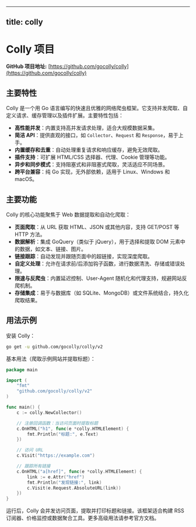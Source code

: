 
---
title: colly
---

# Colly 项目

**GitHub 项目地址:** [https://github.com/gocolly/colly](https://github.com/gocolly/colly)

## 主要特性
Colly 是一个用 Go 语言编写的快速且优雅的网络爬虫框架。它支持并发爬取、自定义请求、缓存管理以及插件扩展。主要特性包括：
- **高性能并发**：内置支持高并发请求处理，适合大规模数据采集。
- **简洁 API**：提供直观的接口，如 `Collector`、`Request` 和 `Response`，易于上手。
- **内置缓存和去重**：自动处理重复请求和响应缓存，避免无效爬取。
- **插件支持**：可扩展 HTML/CSS 选择器、代理、Cookie 管理等功能。
- **异步和同步模式**：支持阻塞式和非阻塞式爬取，灵活适应不同场景。
- **跨平台兼容**：纯 Go 实现，无外部依赖，适用于 Linux、Windows 和 macOS。

## 主要功能
Colly 的核心功能聚焦于 Web 数据提取和自动化爬取：
- **页面爬取**：从 URL 获取 HTML、JSON 或其他内容，支持 GET/POST 等 HTTP 方法。
- **数据解析**：集成 GoQuery（类似于 jQuery），用于选择和提取 DOM 元素中的数据，如文本、链接、图片。
- **链接跟踪**：自动发现并跟随页面中的超链接，实现深度爬取。
- **自定义处理**：允许在请求前/后添加钩子函数，进行数据清洗、存储或错误处理。
- **限速与反爬虫**：内置延迟控制、User-Agent 随机化和代理支持，规避网站反爬机制。
- **存储集成**：易于与数据库（如 SQLite、MongoDB）或文件系统结合，持久化爬取结果。

## 用法示例
安装 Colly：
```bash
go get -u github.com/gocolly/colly/v2
```

基本用法（爬取示例网站并提取标题）：
```go
package main

import (
    "fmt"
    "github.com/gocolly/colly/v2"
)

func main() {
    c := colly.NewCollector()

    // 注册回调函数：当访问页面时提取标题
    c.OnHTML("h1", func(e *colly.HTMLElement) {
        fmt.Println("标题:", e.Text)
    })

    // 访问 URL
    c.Visit("https://example.com")

    // 跟踪所有链接
    c.OnHTML("a[href]", func(e *colly.HTMLElement) {
        link := e.Attr("href")
        fmt.Println("发现链接:", link)
        c.Visit(e.Request.AbsoluteURL(link))
    })
}
```

运行后，Colly 会并发访问页面，提取并打印标题和链接。该框架适合构建 RSS 订阅器、价格监控或数据聚合工具。更多高级用法请参考官方文档。